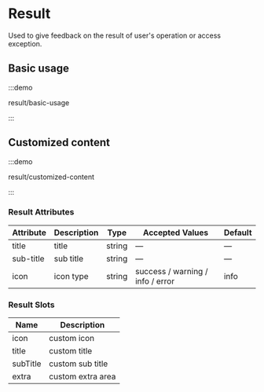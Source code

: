 # Result

Used to give feedback on the result of user's operation or access exception.

## Basic usage

:::demo

result/basic-usage

:::

## Customized content

:::demo

result/customized-content

:::

### Result Attributes

| Attribute | Description | Type   | Accepted Values                  | Default |
| --------- | ----------- | ------ | -------------------------------- | ------- |
| title     | title       | string | —                                | —       |
| sub-title | sub title   | string | —                                | —       |
| icon      | icon type   | string | success / warning / info / error | info    |

### Result Slots

| Name     | Description       |
| -------- | ----------------- |
| icon     | custom icon       |
| title    | custom title      |
| subTitle | custom sub title  |
| extra    | custom extra area |
